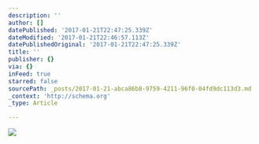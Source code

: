 ```yaml
---
description: ''
author: []
datePublished: '2017-01-21T22:47:25.339Z'
dateModified: '2017-01-21T22:46:57.113Z'
datePublishedOriginal: '2017-01-21T22:47:25.339Z'
title: ''
publisher: {}
via: {}
inFeed: true
starred: false
sourcePath: _posts/2017-01-21-abca86b8-9759-4211-96f0-04fd9dc113d3.md
_context: 'http://schema.org'
_type: Article

---
```

![](https://the-grid-user-content.s3-us-west-2.amazonaws.com/516f3b7f-f13c-4ff8-843e-e860a1c1cba0.jpg)